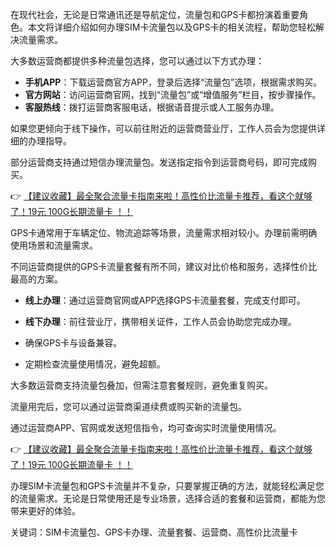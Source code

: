 
在现代社会，无论是日常通讯还是导航定位，流量包和GPS卡都扮演着重要角色。本文将详细介绍如何办理SIM卡流量包以及GPS卡的相关流程，帮助您轻松解决流量需求。


大多数运营商都提供多种流量包选择，您可以通过以下方式办理：
- **手机APP**：下载运营商官方APP，登录后选择“流量包”选项，根据需求购买。
- **官方网站**：访问运营商官网，找到“流量包”或“增值服务”栏目，按步骤操作。
- **客服热线**：拨打运营商客服电话，根据语音提示或人工服务办理。

如果您更倾向于线下操作，可以前往附近的运营商营业厅，工作人员会为您提供详细的办理指导。

部分运营商支持通过短信办理流量包。发送指定指令到运营商号码，即可完成购买。

👉 [【建议收藏】最全聚合流量卡指南来啦！高性价比流量卡推荐，看这个就够了！19元 100G长期流量卡 ！！](https://bit.ly/Liuliangka)


GPS卡通常用于车辆定位、物流追踪等场景，流量需求相对较小。办理前需明确使用场景和流量需求。

不同运营商提供的GPS卡流量套餐有所不同，建议对比价格和服务，选择性价比最高的方案。

- **线上办理**：通过运营商官网或APP选择GPS卡流量套餐，完成支付即可。
- **线下办理**：前往营业厅，携带相关证件，工作人员会协助您完成办理。

- 确保GPS卡与设备兼容。
- 定期检查流量使用情况，避免超额。


大多数运营商支持流量包叠加，但需注意套餐规则，避免重复购买。

流量用完后，您可以通过运营商渠道续费或购买新的流量包。

通过运营商APP、官网或发送短信指令，均可查询实时流量使用情况。

👉 [【建议收藏】最全聚合流量卡指南来啦！高性价比流量卡推荐，看这个就够了！19元 100G长期流量卡 ！！](https://bit.ly/Liuliangka)

办理SIM卡流量包和GPS卡流量并不复杂，只要掌握正确的方法，就能轻松满足您的流量需求。无论是日常使用还是专业场景，选择合适的套餐和运营商，都能为您带来更好的体验。

关键词：SIM卡流量包、GPS卡办理、流量套餐、运营商、高性价比流量卡
